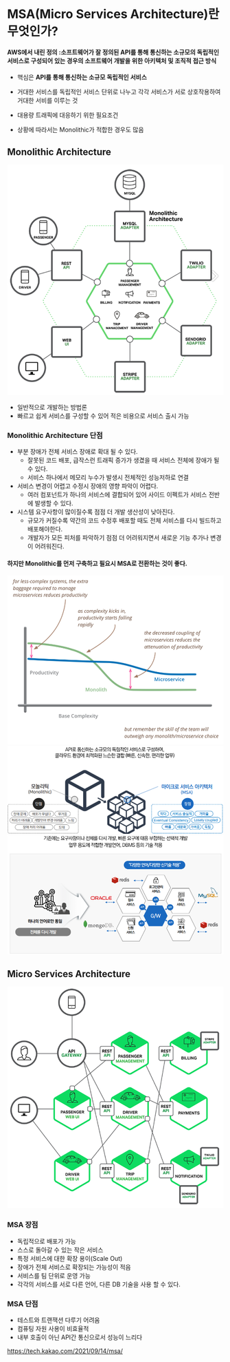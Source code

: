 # MSA(Micro Services Architecture)란 무엇인가?

#### AWS에서 내린 정의 :소프트웨어가 잘 정의된 API를 통해 통신하는 소규모의 독립적인 서비스로 구성되어 있는 경우의 소프트웨어 개발을 위한 아키텍처 및 조직적 접근 방식
  - 핵심은 **API를 통해 통신하는 소규모 독립적인 서비스**
  - 거대한 서비스를 독립적인 서비스 단위로 나누고 각각 서비스가 서로 상호작용하여 거대한 서비를 이루는 것

- 대용량 트래픽에 대응하기 위한 필요조건
- 상황에 따라서는 Monolithic가 적합한 경우도 많음
  
## **Monolithic Architecture**
  ![Monolithic](image.png)

  - 일반적으로 개발하는 방법론
  - 빠르고 쉽게 서비스를 구성할 수 있어 적은 비용으로 서비스 출시 가능

### Monolithic Architecture 단점
  - 부분 장애가 전체 서비스 장애로 확대 될 수 있다.
    - 잘못된 코드 배포, 급작스런 트래픽 증가가 생겼을 때 서비스 전체에 장애가 될 수 있다.
    - 서비스 하나에서 메모리 누수가 발생시 전체적인 성능저하로 연결
  - 서비스 변경이 어렵고 수정시 장애의 영향 파악이 어렵다.
    - 여러 컴포넌트가 하나의 서비스에 결합되어 있어 사이드 이펙트가 서비스 전반에 발생할 수 있다.
  - 시스템 요구사항이 많이질수록 점점 더 개발 생산성이 낮아진다.
    - 규모가 커질수록 약간의 코드 수정후 배포할 때도 전체 서비스를 다시 빌드하고 배포해야한다.
    - 개발자가 모든 피처를 파악하기 점점 더 어려워지면서 새로운 기능 추가나 변경이 어려워진다.


#### 하지만 Monolithic를 먼저 구축하고 필요시 MSA로 전환하는 것이 좋다.
![alt text](image-1.png)
![alt text](image-3.png)
![alt text](image-4.png)

## **Micro Services Architecture**
![alt text](image-2.png)

### MSA 장점
- 독립적으로 배포가 가능
- 스스로 돌아갈 수 있는 작은 서비스
- 특정 서비스에 대한 확장 용이(Scale Out)
- 장애가 전체 서비스로 확장되는 가능성이 적음
- 서비스를 팀 단위로 운영 가능
- 각각의 서비스를 서로 다른 언어, 다른 DB 기술을 사용 할 수 있다.

### MSA 단점
- 테스트와 트랜잭션 다루기 어려움
- 컴퓨팅 자원 사용이 비효율적
- 내부 호출이 아닌 API간 통신으로서 성능이 느리다

https://tech.kakao.com/2021/09/14/msa/